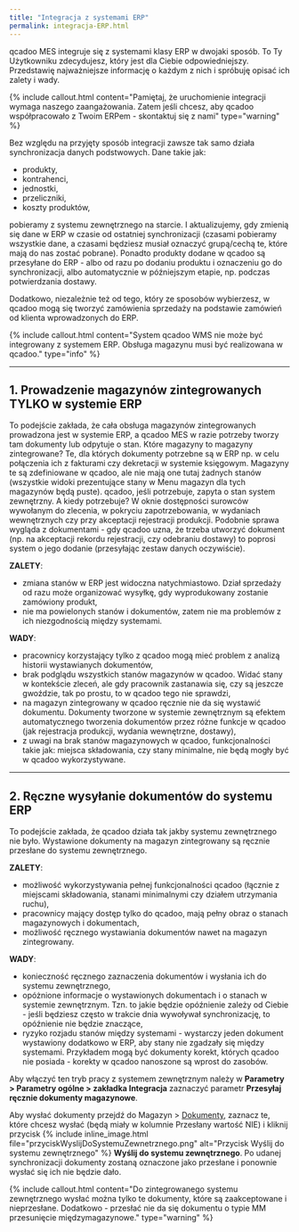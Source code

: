 ```yaml
---
title: "Integracja z systemami ERP"
permalink: integracja-ERP.html 
---
```


qcadoo MES integruje się z systemami klasy ERP w dwojaki sposób. To Ty Użytkowniku zdecydujesz, który jest dla Ciebie odpowiedniejszy. Przedstawię najważniejsze informację o każdym z nich i spróbuję opisać ich zalety i wady.


{% include callout.html content="Pamiętaj, że uruchomienie integracji wymaga naszego zaangażowania. Zatem jeśli chcesz, aby qcadoo współpracowało z Twoim ERPem - skontaktuj się z nami" type="warning" %}

Bez względu na przyjęty sposób integracji zawsze tak samo działa synchronizacja danych podstwowych. Dane takie jak:
- produkty,
- kontrahenci,
- jednostki,
- przeliczniki,
- koszty produktów,

pobieramy z systemu zewnętrznego na starcie. I aktualizujemy, gdy zmienią się dane w ERP w czasie od ostatniej synchronizacji (czasami pobieramy wszystkie dane, a czasami będziesz musiał oznaczyć grupą/cechą te, które mają do nas zostać pobrane). Ponadto produkty dodane w qcadoo są przesyłane do ERP - albo od razu po dodaniu produktu i oznaczeniu go do synchronizacji, albo automatycznie w późniejszym etapie, np. podczas potwierdzania dostawy.

Dodatkowo, niezależnie też od tego, który ze sposobów wybierzesz, w qcadoo mogą się tworzyć zamówienia sprzedaży na podstawie zamówień od klienta wprowadzonych do ERP.

{% include callout.html content="System qcadoo WMS nie może być integrowany z systemem ERP. Obsługa magazynu musi być realizowana w qcadoo." type="info" %}


---

## 1. Prowadzenie magazynów zintegrowanych TYLKO w systemie ERP

To podejście zakłada, że cała obsługa magazynów zintegrowanych prowadzona jest w systemie ERP, a qcadoo MES w razie potrzeby tworzy tam dokumenty lub odpytuje o stan. Które magazyny to magazyny zintegrowane? Te, dla których dokumenty potrzebne są w ERP np. w celu połączenia ich z fakturami czy dekretacji w systemie księgowym. Magazyny te są zdefiniowane w qcadoo, ale nie mają one tutaj żadnych stanów (wszystkie widoki prezentujące stany w Menu magazyn dla tych magazynów będą puste). qcadoo, jeśli potrzebuje, zapyta o stan system zewnętrzny. A kiedy potrzebuje? W oknie dostępności surowców wywołanym do zlecenia, w pokryciu zapotrzebowania, w wydaniach wewnętrznych czy przy akceptacji rejestracji produkcji. 
Podobnie sprawa wygląda z dokumentami - gdy qcadoo uzna, że trzeba utworzyć dokument (np. na akceptacji rekordu rejestracji, czy odebraniu dostawy) to poprosi system o jego dodanie (przesyłając zestaw danych oczywiście). 


**ZALETY**:
- zmiana stanów w ERP jest widoczna natychmiastowo. Dział sprzedaży od razu może organizować wysyłkę, gdy wyprodukowany zostanie zamówiony produkt,
- nie ma powielonych stanów i dokumentów, zatem nie ma problemów z ich niezgodnością między systemami.

**WADY**:
- pracownicy korzystający tylko z qcadoo mogą mieć problem z analizą historii wystawianych dokumentów,
- brak podglądu wszystkich stanów magazynów w qcadoo. Widać stany w kontekście zleceń, ale gdy pracownik zastanawia się, czy są jeszcze gwoździe, tak po prostu, to w qcadoo tego nie sprawdzi,
- na magazyn zintegrowany w qcadoo ręcznie nie da się wystawić dokumentu. Dokumenty tworzone w systemie zewnętrznym są efektem automatycznego tworzenia dokumentów przez różne funkcje w qcadoo (jak rejestracja produkcji, wydania wewnętrzne, dostawy),
- z uwagi na brak stanów magazynowych w qcadoo, funkcjonalności takie jak: miejsca składowania, czy stany minimalne, nie będą mogły być w qcadoo wykorzystywane.

---

## 2. Ręczne wysyłanie dokumentów do systemu ERP

To podejście zakłada, że qcadoo działa tak jakby systemu zewnętrznego nie było. Wystawione dokumenty na magazyn zintegrowany są ręcznie przesłane do systemu zewnętrznego. 


**ZALETY**:
- możliwość wykorzystywania pełnej funkcjonalności qcadoo (łącznie z miejscami składowania, stanami minimalnymi czy działem utrzymania ruchu),
- pracownicy mający dostęp tylko do qcadoo, mają pełny obraz o stanach magazynowych i dokumentach,
- możliwość ręcznego wystawiania dokumentów nawet na magazyn zintegrowany.

**WADY**:
- konieczność ręcznego zaznaczenia dokumentów i wysłania ich do systemu zewnętrznego,
- opóżnione informacje o wystawionych dokumentach i o stanach w systemie zewnętrznym. Tzn. to jakie będzie opóźnienie zależy od Ciebie - jeśli będziesz często w trakcie dnia wywoływał synchronizację, to opóźnienie nie będzie znaczące,
- ryzyko rozjadu stanów między systemami - wystarczy jeden dokument wystawiony dodatkowo w ERP, aby stany nie zgadzały się między systemami. Przykładem mogą być dokumenty korekt, których qcadoo nie posiada - korekty w qcadoo nanoszone są wprost do zasobów.

Aby włączyć ten tryb pracy z systemem zewnętrznym należy w **Parametry > Parametry ogólne > zakładka Integracja** zaznaczyć parametr **Przesyłaj ręcznie dokumenty magazynowe**.

Aby wysłać dokumenty przejdź do Magazyn > [Dokumenty](/dokumenty), zaznacz te, które chcesz wysłać (będą miały w kolumnie Przesłany wartość NIE) i kliknij przycisk {% include inline_image.html file="przyciskWyslijDoSystemuZewnetrznego.png" alt="Przycisk Wyślij do systemu zewnętrznego" %} **Wyślij do systemu zewnętrznego**. Po udanej synchronizacji dokumenty zostaną oznaczone jako przesłane i ponownie wysłać się ich nie będzie dało.

{% include callout.html content="Do zintegrowanego systemu zewnętrznego wysłać można tylko te dokumenty, które są zaakceptowane i nieprzesłane. Dodatkowo - przesłać nie da się dokumentu o typie MM przesunięcie międzymagazynowe." type="warning" %}

